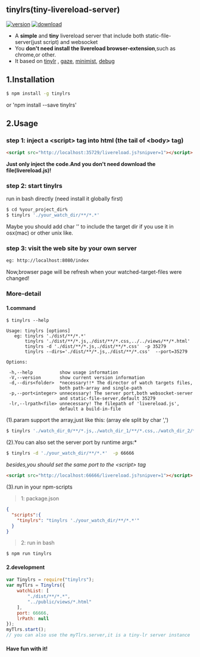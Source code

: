 ## tinylrs(tiny-livereload-server)

[![version](https://img.shields.io/npm/v/tinylrs.svg "version")](https://www.npmjs.com/package/tinylrs)
[![download](https://img.shields.io/npm/dm/tinylrs.svg "download")](https://www.npmjs.com/package/tinylrs)


- A **simple** and **tiny** livereload server that include both static-file-server(just script) and websocket
- You **don't need install the livereload browser-extension**,such as chrome,or other.
- It based on [tinylr](https://github.com/mklabs/tiny-lr) ,
[gaze](https://github.com/shama/gaze),
[minimist](https://github.com/substack/minimist),
[debug](https://github.com/visionmedia/debug)

## 1.Installation
```bash
$ npm install -g tinylrs
````
or 'npm install --save tinylrs'


## 2.Usage

### step 1: inject a &lt;script&gt; tag into html (the tail of &lt;body&gt; tag)
```html
<script src="http://localhost:35729/livereload.js?snipver=1"></script>
````
**Just only inject the code.And you don't need download the file(livereload.js)!**


### step 2: start tinylrs
run in bash directly (need install it globally first)
```bash
$ cd %your_project_dir%
$ tinylrs './your_watch_dir/**/*.*'
````
Maybe you should add char '' to include the target dir if you use it in osx(mac) or other unix like.


### step 3: visit the web site by your own server
```bash
eg: http://localhost:8080/index
````
Now,browser page will be refresh when your watched-target-files were changed!




### More-detail
#### 1.command
````
$ tinylrs --help
````

```text
Usage: tinylrs [options]
   eg: tinylrs './dist/**/*.*'
       tinylrs './dist/**/*.js,./dist/**/*.css,../../views/**/*.html'
       tinylrs -d './dist/**/*.js,./dist/**/*.css'  -p 35279
       tinylrs --dirs='./dist/**/*.js,./dist/**/*.css'  --port=35279

Options:

 -h,--help          show usage information
 -V,--version       show current version information
 -d,--dirs<folder>  *necessary!!* The director of watch targets files,
                    both path-array and single-path
 -p,--port<integer> unnecessary! The server port,both websocket-server
                    and static-file-server,default 35279
 -lr,--lrpath<file> unnecessary! The filepath of 'livereload.js',
                    default a build-in-file
````

(1).param support the array,just like this: (array ele split by char ',')
```bash
$ tinylrs './watch_dir_0/**/*.js,./watch_dir_1/**/*.css,./watch_dir_2/**/*.html'
````

(2).You can also set the server port by runtime args:*
```bash
$ tinylrs -d './your_watch_dir/**/*.*'  -p 66666
````
*besides,you should set the same port to the &lt;script&gt; tag*
```html
<script src="http://localhost:66666/livereload.js?snipver=1"></script>
````

(3).run in your npm-scripts
> 1: package.json
```json
{
  "scripts":{
    "tinylrs": "tinylrs './your_watch_dir/**/*.*'"
  }
}
````
> 2: run in bash
```bash
$ npm run tinylrs
````


#### 2.development
```js
var Tinylrs = require("tinylrs");
var myTlrs = Tinylrs({
    watchList: [
        "./dist/**/*.*",
        "../public/views/*.html"
    ],
    port: 66666,
    lrPath: null
});
myTlrs.start();
// you can also use the myTlrs.server,it is a tiny-lr server instance
````



#### Have fun with it!



